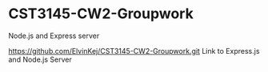 # CST3145-CW2-Groupwork
Node.js and Express server

https://github.com/ElvinKej/CST3145-CW2-Groupwork.git
Link to Express.js and Node.js Server
